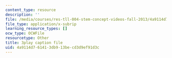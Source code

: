 ```yaml
---
content_type: resource
description: ''
file: /media/courses/res-tll-004-stem-concept-videos-fall-2013/4a9114d761413db913becd3d9ef91d3c_mBJCP3AH2Mk.srt
file_type: application/x-subrip
learning_resource_types: []
ocw_type: OCWFile
resourcetype: Other
title: 3play caption file
uid: 4a9114d7-6141-3db9-13be-cd3d9ef91d3c
---
```

